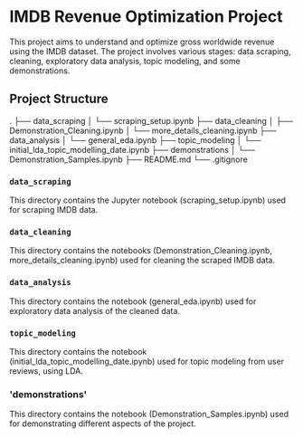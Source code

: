 # IMDB Revenue Optimization Project

This project aims to understand and optimize gross worldwide revenue using the IMDB dataset. The project involves various stages: data scraping, cleaning, exploratory data analysis, topic modeling, and some demonstrations.


## Project Structure
.
├── data_scraping
│    └── scraping_setup.ipynb
├── data_cleaning
│   ├── Demonstration_Cleaning.ipynb
│   └── more_details_cleaning.ipynb
├── data_analysis
│   └── general_eda.ipynb
├── topic_modeling
│   └── initial_lda_topic_modelling_date.ipynb
├── demonstrations
│   └── Demonstration_Samples.ipynb
├── README.md
└── .gitignore


### `data_scraping`
This directory contains the Jupyter notebook (scraping_setup.ipynb) used for scraping IMDB data.

### `data_cleaning`
This directory contains the notebooks (Demonstration_Cleaning.ipynb, more_details_cleaning.ipynb) used for cleaning the scraped IMDB data.


### `data_analysis`
This directory contains the notebook (general_eda.ipynb) used for exploratory data analysis of the cleaned data.

### `topic_modeling`
This directory contains the notebook (initial_lda_topic_modelling_date.ipynb) used for topic modeling from user reviews, using LDA.


### 'demonstrations'
This directory contains the notebook (Demonstration_Samples.ipynb) used for demonstrating different aspects of the project.
